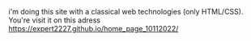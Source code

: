 i'm doing this site with a classical web technologies (only HTML/CSS). You're visit it on this adress
https://expert2227.github.io/home_page_10112022/

